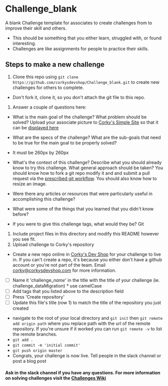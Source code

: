 # Challenge_blank
A blank Challenge template for associates to create challenges from to improve their skill and others.
* This should be something that you either learn, struggled with, or found interesting.
* Challenges are like assignments for people to practice their skills.

## Steps to make a new challenge
1. Clone this repo using `git clone https://github.com/corkysdevshop/Challenge_blank.git` to create new challenges for others to complete.
 * Don't fork it, clone it, so you don't attach the git file to this repo.
1. Answer a couple of questions here:
 * What is the main goal of the challenge? What problem should be solved?
Upload your associate picture to [Corky's Simple Site](https://github.com/corkysdevshop/simpleWebsite) so that it can be [displayed here](http://www.corkysdevshop.com/about.html)
 * What are the specs of the challenge? What are the sub-goals that need to be true for the main goal to be properly solved?
  * It must be 260px by 260px
 * What's the context of this challenge? Describe what you should already know to try this challenge. What general approach should be taken?
You should know how to fork a git repo modify it and and submit a pull request via the [prescribed git workflow](https://github.com/corkysdevshop/Admin/wiki/Git). You should also know how to resize an image.

 * Were there any articles or resources that were particularly useful in accomplishing this challenge?
 * What were some of the things that you learned that you didn't know before?
 * If you were to give this challenge tags, what would they be?
Git
1. Include project files in this directory and modify this README however you see fit.
1. Upload challenge to Corky's repository
 *  Create a new repo online in [Corky's Dev Shop](https://github.com/corkysdevshop) for your challenge to live in. If you can't create a repo, it's because you either don't have a github account or you're not part of the team. Email corky@corkysdevshop.com for more information.
   - [ ] Name it 'challenge_*name*' in the title with the title of your challenge (ie. challenge_dataMigration)
    * use camelCase
   - [ ] Add tags that you listed above to the description field
   - [ ] Press 'Create repository'
   - [ ] Update this file's title (row 1) to match the title of the repository you just created
 * navigate to the root of your local directory and `git init` then `git remote add origin path` where you replace path with the url of the remote repository. If you're unsure if it worked you can run `git remote -v` to list the remote branches.
 * `git add .`
 * `git commit -m 'initial commit'`
 * `git push origin master`
 * Congrats, your challenge is now live. Tell people in the slack channel or post a blog post

#### Ask in the slack channel if you have any questions. For more information on solving challenges visit the [Challenges Wiki](https://github.com/corkysdevshop/Admin/wiki/Challenges)
